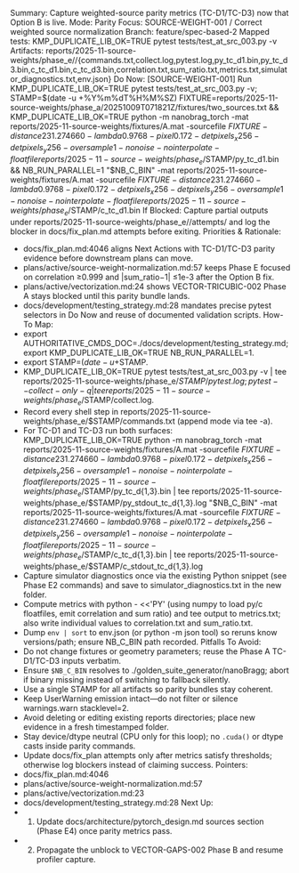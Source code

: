 Summary: Capture weighted-source parity metrics (TC-D1/TC-D3) now that Option B is live.
Mode: Parity
Focus: SOURCE-WEIGHT-001 / Correct weighted source normalization
Branch: feature/spec-based-2
Mapped tests: KMP_DUPLICATE_LIB_OK=TRUE pytest tests/test_at_src_003.py -v
Artifacts: reports/2025-11-source-weights/phase_e/<STAMP>/{commands.txt,collect.log,pytest.log,py_tc_d1.bin,py_tc_d3.bin,c_tc_d1.bin,c_tc_d3.bin,correlation.txt,sum_ratio.txt,metrics.txt,simulator_diagnostics.txt,env.json}
Do Now: [SOURCE-WEIGHT-001] Run KMP_DUPLICATE_LIB_OK=TRUE pytest tests/test_at_src_003.py -v; STAMP=$(date -u +%Y%m%dT%H%M%SZ) FIXTURE=reports/2025-11-source-weights/phase_a/20251009T071821Z/fixtures/two_sources.txt && KMP_DUPLICATE_LIB_OK=TRUE python -m nanobrag_torch -mat reports/2025-11-source-weights/fixtures/A.mat -sourcefile $FIXTURE -distance 231.274660 -lambda 0.9768 -pixel 0.172 -detpixels_x 256 -detpixels_y 256 -oversample 1 -nonoise -nointerpolate -floatfile reports/2025-11-source-weights/phase_e/$STAMP/py_tc_d1.bin && NB_RUN_PARALLEL=1 "$NB_C_BIN" -mat reports/2025-11-source-weights/fixtures/A.mat -sourcefile $FIXTURE -distance 231.274660 -lambda 0.9768 -pixel 0.172 -detpixels_x 256 -detpixels_y 256 -oversample 1 -nonoise -nointerpolate -floatfile reports/2025-11-source-weights/phase_e/$STAMP/c_tc_d1.bin
If Blocked: Capture partial outputs under reports/2025-11-source-weights/phase_e/<STAMP>/attempts/ and log the blocker in docs/fix_plan.md attempts before exiting.
Priorities & Rationale:
- docs/fix_plan.md:4046 aligns Next Actions with TC-D1/TC-D3 parity evidence before downstream plans can move.
- plans/active/source-weight-normalization.md:57 keeps Phase E focused on correlation ≥0.999 and |sum_ratio−1| ≤1e-3 after the Option B fix.
- plans/active/vectorization.md:24 shows VECTOR-TRICUBIC-002 Phase A stays blocked until this parity bundle lands.
- docs/development/testing_strategy.md:28 mandates precise pytest selectors in Do Now and reuse of documented validation scripts.
How-To Map:
- export AUTHORITATIVE_CMDS_DOC=./docs/development/testing_strategy.md; export KMP_DUPLICATE_LIB_OK=TRUE NB_RUN_PARALLEL=1.
- export STAMP=$(date -u +%Y%m%dT%H%M%SZ); mkdir -p reports/2025-11-source-weights/phase_e/$STAMP.
- KMP_DUPLICATE_LIB_OK=TRUE pytest tests/test_at_src_003.py -v | tee reports/2025-11-source-weights/phase_e/$STAMP/pytest.log; pytest --collect-only -q | tee reports/2025-11-source-weights/phase_e/$STAMP/collect.log.
- Record every shell step in reports/2025-11-source-weights/phase_e/$STAMP/commands.txt (append mode via tee -a).
- For TC-D1 and TC-D3 run both surfaces:
  KMP_DUPLICATE_LIB_OK=TRUE python -m nanobrag_torch -mat reports/2025-11-source-weights/fixtures/A.mat -sourcefile $FIXTURE -distance 231.274660 -lambda 0.9768 -pixel 0.172 -detpixels_x 256 -detpixels_y 256 -oversample 1 -nonoise -nointerpolate -floatfile reports/2025-11-source-weights/phase_e/$STAMP/py_tc_d{1,3}.bin | tee reports/2025-11-source-weights/phase_e/$STAMP/py_stdout_tc_d{1,3}.log
  "$NB_C_BIN" -mat reports/2025-11-source-weights/fixtures/A.mat -sourcefile $FIXTURE -distance 231.274660 -lambda 0.9768 -pixel 0.172 -detpixels_x 256 -detpixels_y 256 -oversample 1 -nonoise -nointerpolate -floatfile reports/2025-11-source-weights/phase_e/$STAMP/c_tc_d{1,3}.bin | tee reports/2025-11-source-weights/phase_e/$STAMP/c_stdout_tc_d{1,3}.log
- Capture simulator diagnostics once via the existing Python snippet (see Phase E2 commands) and save to simulator_diagnostics.txt in the new folder.
- Compute metrics with python - <<'PY' (using numpy to load py/c floatfiles, emit correlation and sum ratio) and tee output to metrics.txt; also write individual values to correlation.txt and sum_ratio.txt.
- Dump `env | sort` to env.json (or python -m json tool) so reruns know versions/path; ensure NB_C_BIN path recorded.
Pitfalls To Avoid:
- Do not change fixtures or geometry parameters; reuse the Phase A TC-D1/TC-D3 inputs verbatim.
- Ensure `$NB_C_BIN` resolves to ./golden_suite_generator/nanoBragg; abort if binary missing instead of switching to fallback silently.
- Use a single STAMP for all artifacts so parity bundles stay coherent.
- Keep UserWarning emission intact—do not filter or silence warnings.warn stacklevel=2.
- Avoid deleting or editing existing reports directories; place new evidence in a fresh timestamped folder.
- Stay device/dtype neutral (CPU only for this loop); no `.cuda()` or dtype casts inside parity commands.
- Update docs/fix_plan attempts only after metrics satisfy thresholds; otherwise log blockers instead of claiming success.
Pointers:
- docs/fix_plan.md:4046
- plans/active/source-weight-normalization.md:57
- plans/active/vectorization.md:23
- docs/development/testing_strategy.md:28
Next Up:
- 1. Update docs/architecture/pytorch_design.md sources section (Phase E4) once parity metrics pass.
- 2. Propagate the unblock to VECTOR-GAPS-002 Phase B and resume profiler capture.
